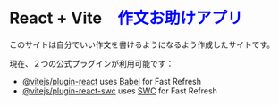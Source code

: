 # React + Vite　<span style="color:blue">作文お助けアプリ</span>

このサイトは自分でいい作文を書けるようになるよう作成したサイトです。

現在、２つの公式プラグインが利用可能です：

- [@vitejs/plugin-react](https://github.com/vitejs/vite-plugin-react/blob/main/packages/plugin-react/README.md) uses [Babel](https://babeljs.io/) for Fast Refresh
- [@vitejs/plugin-react-swc](https://github.com/vitejs/vite-plugin-react-swc) uses [SWC](https://swc.rs/) for Fast Refresh
